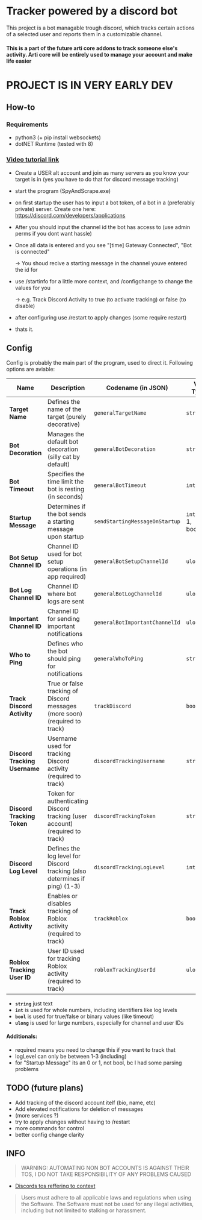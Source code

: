 
# Tracker powered by a discord bot

This project is a bot managable trough discord, which tracks certain actions of a selected user and reports them in a customizable channel.

#### This is a part of the future arti core addons to track someone else's activity. Arti core will be entirely used to manage your account and make life easier

# PROJECT IS IN VERY EARLY DEV
## How-to
### Requirements
- python3 (+ pip install websockets)
- dotNET Runtime (tested with 8)

### [Video tutorial link](https://youtu.be/wgk_KMtgaXk)


- Create a USER alt account and join as many servers as you know your target is in (yes you have to do that for discord message tracking)
- start the program (SpyAndScrape.exe)
- on first startup the user has to input a bot token, of a bot in a (preferably private) server. Create one here: https://discord.com/developers/applications
- After you should input the channel id the bot has access to (use admin perms if you dont want hassle)
- Once all data is entered and you see 
    "[time] Gateway     Connected",
    "Bot is connected"
    
    -> You shoud recive a starting message in the channel youve entered the id for
- use /startinfo for a little more context, and /configchange to change the values for you
    
    -> e.g. Track Discord Activity to true (to activate tracking) or false (to disable)

- after configuring use /restart to apply changes (some require restart)

- thats it.


## Config

Config is probably the main part of the program, used to direct it.
Following options are aviable:


| **Name**                     | **Description**                                                                 | **Codename (in JSON)**                     | **Var Type**          |
|------------------------------|---------------------------------------------------------------------------------|--------------------------------------------|-----------------------|
| **Target Name**               | Defines the name of the target (purely decorative)                              | `generalTargetName`                        | `string`              |
| **Bot Decoration**            | Manages the default bot decoration (silly cat by default)                       | `generalBotDecoration`                     | `string`              |
| **Bot Timeout**               | Specifies the time limit the bot is resting (in seconds)                        | `generalBotTimeout`                        | `int`                 |
| **Startup Message**           | Determines if the bot sends a starting message upon startup                     | `sendStartingMessageOnStartup`             | `int` (0 or 1, boolean)|
| **Bot Setup Channel ID**     | Channel ID used for bot setup operations (in app required)                       | `generalBotSetupChannelId`                 | `ulong`               |
| **Bot Log Channel ID**       | Channel ID where bot logs are sent                                              | `generalBotLogChannelId`                   | `ulong`               |
| **Important Channel ID**     | Channel ID for sending important notifications                                 | `generalBotImportantChannelId`             | `ulong`               |
| **Who to Ping**               | Defines who the bot should ping for notifications                              | `generalWhoToPing`                         | `string`              |
| **Track Discord Activity**   | True or false tracking of Discord messages (more soon) (required to track)      | `trackDiscord`                             | `bool`                |
| **Discord Tracking Username**| Username used for tracking Discord activity (required to track)                 | `discordTrackingUsername`                  | `string`              |
| **Discord Tracking Token**   | Token for authenticating Discord tracking (user account) (required to track)   | `discordTrackingToken`                     | `string`              |
| **Discord Log Level**        | Defines the log level for Discord tracking (also determines if ping) (1-3)      | `discordTrackingLogLevel`                  | `int`                 |
| **Track Roblox Activity**    | Enables or disables tracking of Roblox activity (required to track)              | `trackRoblox`                              | `bool`                |
| **Roblox Tracking User ID**  | User ID used for tracking Roblox activity (required to track)                   | `robloxTrackingUserId`                     | `ulong`               |

- **`string`** just text
- **`int`** is used for whole numbers, including identifiers like log levels
- **`bool`** is used for true/false or binary values (like timeout)
- **`ulong`** is used for large numbers, especially for channel and user IDs

#### **Additionals**:
- required means you need to change this if you want to track that 
 - logLevel can only be between 1-3 (including)
 - for "Startup Message" its an 0 or 1, not bool, bc I had some parsing problems



## TODO (future plans)

- Add tracking of the discord account itelf (bio, name, etc)
- Add elevated notifications for deletion of messages
- (more services ?)
- try to apply changes without having to /restart
- more commands for control
- better config change clarity 



## INFO

> WARNING: AUTOMATING NON BOT ACCOUNTS IS AGAINST THEIR TOS, I DO NOT TAKE RESPONSIBILITY OF ANY PROBLEMS CAUSED
 - [Discords tos reffering to context](https://support.discord.com/hc/en-us/articles/115002192352-Automated-User-Accounts-Self-Bots)

> Users must adhere to all applicable laws and regulations when using the Software. The Software must not be used for any illegal activities, including but not limited to stalking or harassment.
